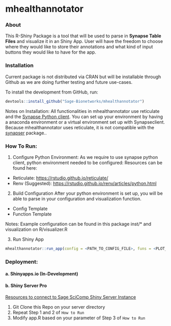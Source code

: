 # mhealthannotator

### About
This R-Shiny Package is a tool that will be used to parse in <b>Synapse Table Files</b> and visualize it in an Shiny App. User will have the freedom to choose where they would like to store their annotations and what kind of input buttons they would like to have for the app.

### Installation
Current package is not distributed via CRAN but will be installable through Github as we are doing further testing and future use-cases.

To install the development from GitHub, run:
``` r
devtools::install_github("Sage-Bionetworks/mhealthannotator")
```
Notes on Installation:
All functionalities in mhealthannotator use reticulate and the [Synapse Python
client](https://pypi.org/project/synapseclient/). You can set up your environment by having a anaconda environment or a virtual environment set up with Synapseclient. Because mhealthannotator uses reticulate, it is not compatible with the [synapser](https://r-docs.synapse.org/) package..

### How To Run:
1. Configure Python Environment:
As we require to use synapse python client, python environment needed to be configured:
Resources can be found here: 
- Reticulate: https://rstudio.github.io/reticulate/
- Renv (Suggested): https://rstudio.github.io/renv/articles/python.html

2. Build Configuration
After your python environment is set up, you will be able to parse in your configuration and visualization function.

- Config Template
- Function Template

Notes: Example configuration can be found in this package inst/* and visualization on R/visualizer.R

3. Run Shiny App
```r
mhealthannotator::run_app(config = <PATH_TO_CONFIG_FILE>, funs = <PLOT_FUNCTION>)
```

### Deployment:

#### a. Shinyapps.io (In-Development)

#### b. Shiny Server Pro

[Resources to connect to Sage SciComp Shiny Server Instance](https://sagebionetworks.jira.com/wiki/spaces/SageShinyServer/pages/75497489/Shiny+Server)

1. Git Clone this Repo on your server directory
2. Repeat Step 1 and 2 of `How to Run`
3. Modify app.R based on your parameter of Step 3 of `How to Run`


